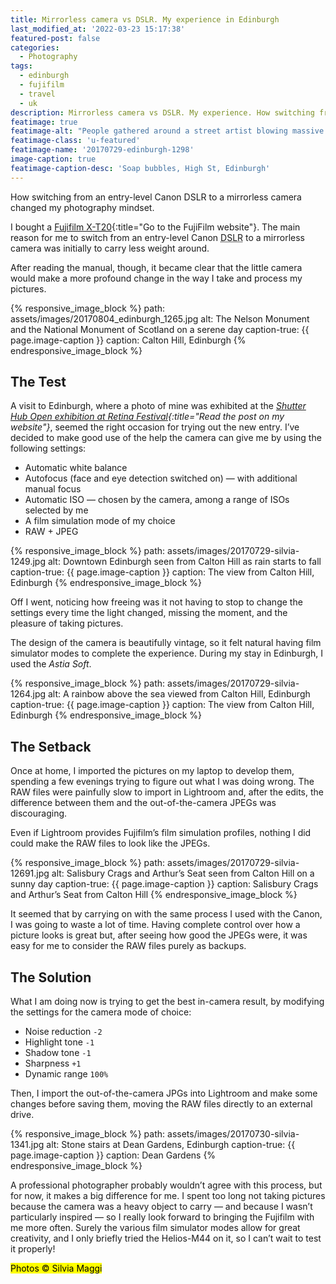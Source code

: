 ```yaml
---
title: Mirrorless camera vs DSLR. My experience in Edinburgh
last_modified_at: '2022-03-23 15:17:38'
featured-post: false
categories:
  - Photography
tags:
  - edinburgh
  - fujifilm
  - travel
  - uk
description: Mirrorless camera vs DSLR. My experience. How switching from an entry-level Canon DSLR to a mirrorless camera changed my photography mindset.
featimage: true
featimage-alt: "People gathered around a street artist blowing massive soap bubbles"
featimage-class: 'u-featured'
featimage-name: '20170729-edinburgh-1298'
image-caption: true
featimage-caption-desc: 'Soap bubbles, High St, Edinburgh'
---
```

<p class="lead">How switching from an entry-level Canon DSLR to a mirrorless camera changed my photography mindset.</p>

<!--more-->

I bought a [Fujifilm X-T20](https://fujifilm-x.com/en-us/products/cameras/x-t20/){:title="Go to the FujiFilm website"}. The main reason for me to switch from an entry-level Canon
<abbr title="Digital Single-Lense Reflex">DSLR</abbr> to a mirrorless camera was initially to carry less weight around.

After reading the manual, though, it became clear that the little camera would make a more profound change in the way I take and process my pictures.

{% responsive_image_block %}
  path: assets/images/20170804_edinburgh_1265.jpg
  alt: The Nelson Monument and the National Monument of Scotland on a serene day
  caption-true: {{ page.image-caption }}
  caption: Calton Hill, Edinburgh
{% endresponsive_image_block %}

## The Test

A visit to Edinburgh, where a photo of mine was exhibited at the _[Shutter Hub Open exhibition at Retina Festival](/photography/shutter-hub-open-retina-festival/){:title="Read the post on my website"}_, seemed the right occasion for trying out the new entry. I’ve decided to make good use of the help the camera can give me by using the following settings:

<ul class="smd-ul">
<li>Automatic white balance</li>
<li>Autofocus (face and eye detection switched on)  — with additional manual focus</li>
<li>Automatic ISO — chosen by the camera, among a range of ISOs selected by me</li>
<li>A film simulation mode of my choice</li>
<li>RAW + JPEG</li>
</ul>

{% responsive_image_block %}
  path: assets/images/20170729-silvia-1249.jpg
  alt: Downtown Edinburgh seen from Calton Hill as rain starts to fall
  caption-true: {{ page.image-caption }}
  caption: The view from Calton Hill, Edinburgh
{% endresponsive_image_block %}

Off I went, noticing how freeing was it not having to stop to change the settings every time the light changed, missing the moment, and the pleasure of taking pictures.

The design of the camera is beautifully vintage, so it felt natural having film simulator modes to complete the experience. During my stay in Edinburgh, I used the _Astia Soft_.

{% responsive_image_block %}
  path: assets/images/20170729-silvia-1264.jpg
  alt: A rainbow above the sea viewed from Calton Hill, Edinburgh
  caption-true: {{ page.image-caption }}
  caption: The view from Calton Hill, Edinburgh
{% endresponsive_image_block %}

## The Setback

Once at home, I imported the pictures on my laptop to develop them, spending a few evenings trying to figure out what I was doing wrong. The RAW files were painfully slow to import in Lightroom and, after the edits, the difference between them and the out-of-the-camera JPEGs was discouraging.

Even if Lightroom provides Fujifilm’s film simulation profiles, nothing I did could make the RAW files to look like the JPEGs.

{% responsive_image_block %}
  path: assets/images/20170729-silvia-12691.jpg
  alt: Salisbury Crags and Arthur’s Seat seen from Calton Hill on a sunny day
  caption-true: {{ page.image-caption }}
  caption: Salisbury Crags and Arthur’s Seat from Calton Hill
{% endresponsive_image_block %}

It seemed that by carrying on with the same process I used with the Canon, I was going to waste a lot of time. Having complete control over how a picture looks is great but, after seeing how good the JPEGs were, it was easy for me to consider the RAW files purely as backups.

## The Solution

What I am doing now is trying to get the best in-camera result, by modifying the settings for the camera mode of choice:

<ul class="smd-ul">
<li>Noise reduction <code>-2</code></li>
<li>Highlight tone <code>-1</code></li>
<li>Shadow tone <code>-1</code></li>
<li>Sharpness <code>+1</code></li>
<li>Dynamic range <code>100%</code></li>
</ul>

Then, I import the out-of-the-camera JPGs into Lightroom and make some changes before saving them, moving the RAW files directly to an external drive.

{% responsive_image_block %}
  path: assets/images/20170730-silvia-1341.jpg
  alt: Stone stairs at Dean Gardens, Edinburgh
  caption-true: {{ page.image-caption }}
  caption: Dean Gardens
{% endresponsive_image_block %}

A professional photographer probably wouldn’t agree with this process, but for now, it makes a big difference for me. I spent too long not taking pictures because the camera was a heavy object to carry — and because I wasn’t particularly inspired — so I really look forward to bringing the Fujifilm with me more often. Surely the various film simulator modes allow for great creativity, and I only briefly tried the Helios-M44 on it, so I can’t wait to test it properly!

<p class="detached"><mark class="smd-highlight small">Photos &copy; Silvia Maggi</mark></p>
